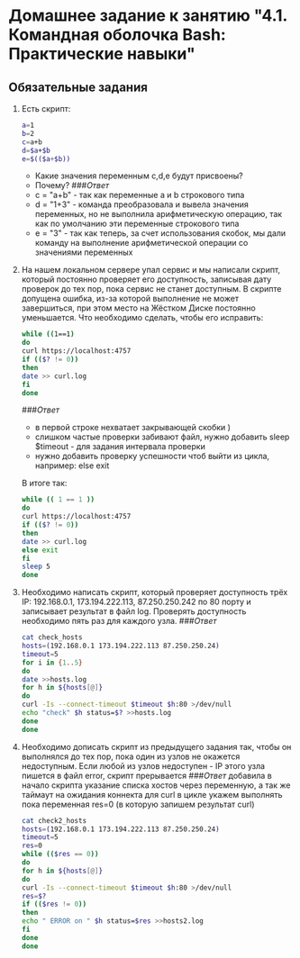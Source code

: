 # Домашнее задание к занятию "4.1. Командная оболочка Bash: Практические навыки"

## Обязательные задания

1. Есть скрипт:
    ```bash
    a=1
    b=2
    c=a+b
    d=$a+$b
    e=$(($a+$b))
    ```
    * Какие значения переменным c,d,e будут присвоены?
    * Почему?
    ###*_Ответ_*
   * c = "a+b" - так как переменные а и b строкового типа
   * d = "1+3" - команда преобразовала и вывела значения переменных, но не выполнила арифметическую операцию, так как по умолчанию эти переменные строкового типа 
   * e = "3"   - так как теперь, за счет использования скобок, мы дали команду на выполнение арифметической операции со значениями переменных
   

2. На нашем локальном сервере упал сервис и мы написали скрипт, который постоянно проверяет его доступность, записывая дату проверок до тех пор, пока сервис не станет доступным. В скрипте допущена ошибка, из-за которой выполнение не может завершиться, при этом место на Жёстком Диске постоянно уменьшается. Что необходимо сделать, чтобы его исправить:
    ```bash
    while ((1==1)
    do
    curl https://localhost:4757
    if (($? != 0))
    then
    date >> curl.log
    fi
    done
    ```
    ###*_Ответ_*
    + в первой строке нехватает закрывающей скобки ) 
    + слишком частые проверки забивают файл, нужно добавить sleep $timeout - для задания интервала проверки
    + нужно добавить проверку успешности чтоб выйти из цикла, например: else exit
    
    В итоге так:

    ```bash
    while (( 1 == 1 ))
    do
    curl https://localhost:4757
    if (($? != 0))
    then
    date >> curl.log
    else exit
    fi
    sleep 5
    done
   ```

3. Необходимо написать скрипт, который проверяет доступность трёх IP: 192.168.0.1, 173.194.222.113, 87.250.250.242 по 80 порту и записывает результат в файл log. Проверять доступность необходимо пять раз для каждого узла.
    ###*_Ответ_*
   
   ```bash
   cat check_hosts
   hosts=(192.168.0.1 173.194.222.113 87.250.250.24)
   timeout=5
   for i in {1..5}
   do
   date >>hosts.log
   for h in ${hosts[@]}
   do
   curl -Is --connect-timeout $timeout $h:80 >/dev/null
   echo "check" $h status=$? >>hosts.log
   done
   done
   ```

4. Необходимо дописать скрипт из предыдущего задания так, чтобы он выполнялся до тех пор, пока один из узлов не окажется недоступным. Если любой из узлов недоступен - IP этого узла пишется в файл error, скрипт прерывается
    ###*_Ответ_*
    добавила в начало скрипта указание списка хостов через переменную, а так же таймаут на ожидания коннекта для curl в цикле укажем выполнять пока переменная res=0 (в которую запишем результат curl)

   ```bash
   cat check2_hosts
   hosts=(192.168.0.1 173.194.222.113 87.250.250.24)
   timeout=5
   res=0
   while (($res == 0))
   do
   for h in ${hosts[@]}
   do
   curl -Is --connect-timeout $timeout $h:80 >/dev/null
   res=$?
   if (($res != 0))
   then
   echo " ERROR on " $h status=$res >>hosts2.log
   fi
   done
   done
   ```